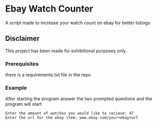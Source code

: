 # Ebay Watch Counter

A script made to increase your watch count on ebay for better listings

## Disclaimer

This project has been made for exhibitional purposes only.

### Prerequisites

there is a requirements.txt file in the repo

### Example

After starting the program answer the two prompted questions and the program will start
```
Enter the amount of watches you would like to recieve: 47
Enter the url for the ebay item: www.ebay.com/your+ebay+url
```

